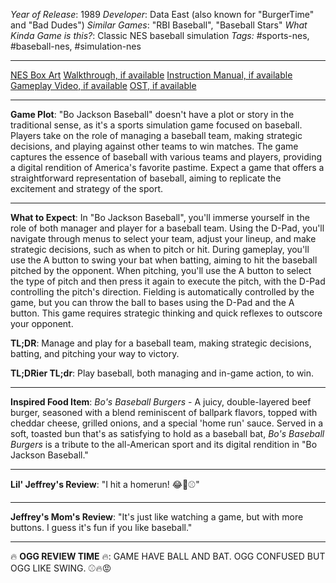 *Year of Release*: 1989
*Developer*: Data East (also known for "BurgerTime" and "Bad Dudes")
*Similar Games*: "RBI Baseball", "Baseball Stars"
*What Kinda Game is this?*: Classic NES baseball simulation
*Tags:* #sports-nes, #baseball-nes, #simulation-nes

---
[NES Box Art](https://www.google.com/search?tbm=isch&q=NES+Box+Art+Bo+Jackson+Baseball) 
[Walkthrough, if available](https://www.google.com/search?q=Walkthrough+NES+Bo+Jackson+Baseball)
[Instruction Manual, if available](https://www.google.com/search?q=NES+Instruction+Manual+Bo+Jackson+Baseball)
[Gameplay Video, if available](https://www.youtube.com/results?search_query=gameplay+NES+Bo+Jackson+Baseball) 
[OST, if available](https://www.youtube.com/results?search_query=gameplay+NES+Bo+Jackson+Baseball+OST)

- - -
**Game Plot**: "Bo Jackson Baseball" doesn't have a plot or story in the traditional sense, as it's a sports simulation game focused on baseball. Players take on the role of managing a baseball team, making strategic decisions, and playing against other teams to win matches. The game captures the essence of baseball with various teams and players, providing a digital rendition of America's favorite pastime. Expect a game that offers a straightforward representation of baseball, aiming to replicate the excitement and strategy of the sport.

- - -
**What to Expect**: In "Bo Jackson Baseball", you'll immerse yourself in the role of both manager and player for a baseball team. Using the D-Pad, you'll navigate through menus to select your team, adjust your lineup, and make strategic decisions, such as when to pitch or hit. During gameplay, you'll use the A button to swing your bat when batting, aiming to hit the baseball pitched by the opponent. When pitching, you'll use the A button to select the type of pitch and then press it again to execute the pitch, with the D-Pad controlling the pitch's direction. Fielding is automatically controlled by the game, but you can throw the ball to bases using the D-Pad and the A button. This game requires strategic thinking and quick reflexes to outscore your opponent.

**TL;DR**: Manage and play for a baseball team, making strategic decisions, batting, and pitching your way to victory.

**TL;DRier TL;dr**: Play baseball, both managing and in-game action, to win.

---
**Inspired Food Item**: *Bo's Baseball Burgers* - A juicy, double-layered beef burger, seasoned with a blend reminiscent of ballpark flavors, topped with cheddar cheese, grilled onions, and a special 'home run' sauce. Served in a soft, toasted bun that's as satisfying to hold as a baseball bat, *Bo's Baseball Burgers* is a tribute to the all-American sport and its digital rendition in "Bo Jackson Baseball."

---
**Lil' Jeffrey's Review**: "I hit a homerun! 😂🍔⚾️"

---
**Jeffrey's Mom's Review**: "It's just like watching a game, but with more buttons. I guess it's fun if you like baseball."

---
🔥 **OGG REVIEW TIME** 🔥: GAME HAVE BALL AND BAT. OGG CONFUSED BUT OGG LIKE SWING. ⚾️🔥😡